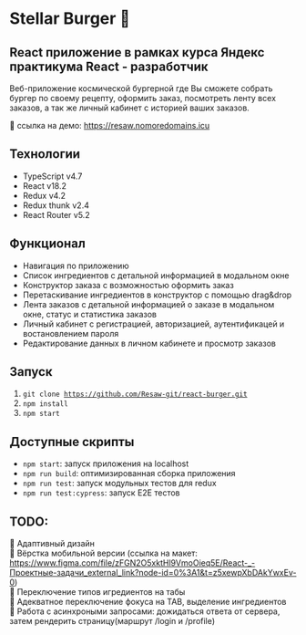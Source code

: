 # Stellar Burger :hamburger:
## React приложение в рамках курса Яндекс практикума React&nbsp;-&nbsp;разработчик
Веб-приложение космической бургерной где Вы сможете собрать бургер по своему рецепту, оформить заказ, посмотреть ленту всех заказов, а так же личный кабинет с историей ваших заказов.

:link: ссылка на демо: https://resaw.nomoredomains.icu

## Технологии
 - TypeScript v4.7
 - React v18.2
 - Redux v4.2
 - Redux thunk v2.4
 - React Router v5.2

## Функционал
 - Навигация по приложению
 - Список ингредиентов с детальной информацией в модальном окне
 - Конструктор заказа с возможностью оформить заказ
 - Перетаскивание ингредиентов в конструктор с помощью drag&drop
 - Лента заказов с детальной информацией о заказе в модальном окне, статус и статистика заказов
 - Личный кабинет с регистрацией, авторизацией, аутентификацей и востановлением пароля
 - Редактирование данных в личном кабинете и просмотр заказов

## Запуск
 1.  <code>git clone https://github.com/Resaw-git/react-burger.git</code>
 2.  <code>npm install</code>
 3.  <code>npm start</code>

## Доступные скрипты
  - <code>npm start</code>: запуск приложения на localhost
  - <code>npm run build</code>: оптимизированная сборка приложения
  - <code>npm run test</code>: запуск модульных тестов для redux
  - <code>npm run test:cypress</code>: запуск E2E тестов

## TODO:
 :black_square_button: Адаптивный дизайн  
 :black_square_button: Вёрстка мобильной версии (ссылка на макет: https://www.figma.com/file/zFGN2O5xktHl9VmoOieq5E/React-_-Проектные-задачи_external_link?node-id=0%3A1&t=z5xewpXbDAkYwxEv-0)  
 :black_square_button: Переключение типов игредиентов на табы  
 :black_square_button: Адекватное переключение фокуса на TAB, выделение ингредиентов   
 :black_square_button: Работа с асинхроными запросами: дожидаться ответа от сервера, затем рендерить страницу(маршрут /login и /profile)  

